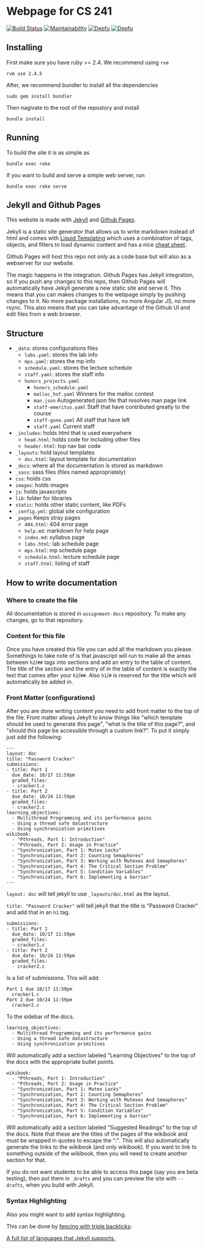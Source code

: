# Webpage for CS 241

[![Build Status](https://travis-ci.org/illinois-cs241/illinois-cs241.github.io.svg?branch=develop)](https://travis-ci.org/illinois-cs241/illinois-cs241.github.io)
[![Maintainability](https://api.codeclimate.com/v1/badges/6730d6ec5cacd5197398/maintainability)](https://codeclimate.com/github/illinois-cs241/illinois-cs241.github.io/maintainability)
[![Depfu](https://badges.depfu.com/badges/78ebc2831869c07b5ad540abdd03b457/status.svg)](https://depfu.com)
[![Depfu](https://badges.depfu.com/badges/78ebc2831869c07b5ad540abdd03b457/overview.svg)](https://depfu.com/github/illinois-cs241/illinois-cs241.github.io?project_id=6331)

## Installing

First make sure you have ruby >= 2.4. We recommend using `rvm`

```
rvm use 2.4.5
```

After, we recommend bundler to install all the dependencies

```
sudo gem install bundler
```

Then nagivate to the root of the repostory and install

```
bundle install
```

## Running

To build the site it is as simple as

```
bundle exec rake
```

If you want to build and serve a simple web server, run

```
bundle exec rake serve
```

## Jekyll and Github Pages

This website is made with [Jekyll](https://jekyllrb.com/) and [Github Pages](https://help.github.com/articles/what-are-github-pages/).

Jekyll is a static site generator that allows us to write markdown instead of html and comes with [Liquid Templating](http://liquidmarkup.org/) which uses a combination of tags, objects, and filters to load dynamic content and has a nice [cheat sheet](http://cheat.markdunkley.com/).

Github Pages will host this repo not only as a code base but will also as a webserver for our website.

The magic happens in the integration. Github Pages has Jekyll integration, so if you push any changes to this repo, then Github Pages will automatically have Jekyll generate a new static site and serve it. This means that you can makes changes to the webpage simply by pushing changes to it. No more package installations, no more Angular JS, no more rsync. This also means that you can take advantage of the Github UI and edit files from a web browser.

## Structure

- `_data`: stores configurations files
  - `labs.yaml`: stores the lab info
  - `mps.yaml`: stores the mp info
  - `schedule.yaml`: stores the lecture schedule
  - `staff.yaml`: stores the staff info
  - `honors_projects.yaml`
	- `honors_schedule.yaml`
	- `malloc_hof.yaml` Winners for the malloc contest
	- `man.json` Autogenerated json file that resolves man page link
	- `staff-emeritus.yaml` Staff that have contributed greatly to the course
	- `staff-gone.yaml` All staff that have left
	- `staff.yaml` Current staff
- `_includes`: holds html that is used everywhere
  - `head.html`: holds code for including other files
  - `header.html`: top nav bar code
- `_layouts`: hold layout templates
  - `doc.html`: layout template for documentation
- `_docs`: where all the documentation is stored as markdown
- `_sass`: sass files (files named appropriately)
- `css`: holds css
- `images`: holds images
- `js`: holds javascripts
- `lib`: folder for libraries
- `static`: holds other static content, like PDFs
- `_config.yml`: global site configuration
- `_pages` Keeps stray pages
  - `404.html`: 404 error page
  - `help.md`: markdown for help page
  - `index.md`: syllabus page
  - `labs.html`: lab schedule page
  - `mps.html`: mp schedule page
  - `schedule.html`: lecture schedule page
  - `staff.html`: listing of staff

## How to write documentation

### Where to create the file

All documentation is stored in `assignment-docs` repository. To make any changes, go to that repository.

### Content for this file

Once you have created this file you can add all the markdown you please. Somethings to take note of is that javascript will run to make all the areas between `h2`/`##` tags into sections and add an entry to the table of content. The title of the section and the entry of in the table of content is exactly the text that comes after your `h2`/`##`. Also `h1`/`#` is reserved for the title which will automatically be added in.

### Front Matter (configurations)

After you are done writing content you need to add front matter to the top of the file. Front matter allows Jekyll to know things like "which template should be used to generate this page", "what is the title of this page?", and "should this page be accessible through a custom link?". To put it simply just add the following:

```
---
layout: doc
title: "Password Cracker"
submissions:
- title: Part 1
  due_date: 10/17 11:59pm
  graded_files:
  - cracker1.c
- title: Part 2
  due_date: 10/24 11:59pm
  graded_files:
  - cracker2.c
learning_objectives:
  - Multithread Programming and its performance gains
  - Using a thread safe datastructure
  - Using synchronization primitives
wikibook:
  - "Pthreads, Part 1: Introduction"
  - "Pthreads, Part 2: Usage in Practice"
  - "Synchronization, Part 1: Mutex Locks"
  - "Synchronization, Part 2: Counting Semaphores"
  - "Synchronization, Part 3: Working with Mutexes And Semaphores"
  - "Synchronization, Part 4: The Critical Section Problem"
  - "Synchronization, Part 5: Condition Variables"
  - "Synchronization, Part 6: Implementing a barrier"
---
```

`layout: doc` will tell jekyll to use `_layouts/doc.html` as the layout.

`title: "Password Cracker"` will tell jekyll that the title is "Password Cracker" and add that in an `h1` tag.

```
submissions:
- title: Part 1
  due_date: 10/17 11:59pm
  graded_files:
  - cracker1.c
- title: Part 2
  due_date: 10/24 11:59pm
  graded_files:
  - cracker2.c
```
Is a list of submissions. This will add:

```
Part 1 due 10/17 11:59pm
  cracker1.c
Part 2 due 10/24 11:59pm
  cracker2.c
```

To the sidebar of the docs.

```
learning_objectives:
  - Multithread Programming and its performance gains
  - Using a thread safe datastructure
  - Using synchronization primitives
```

Will automatically add a section labeled "Learning Objectives" to the top of the docs with the appropriate bullet points.

```
wikibook:
  - "Pthreads, Part 1: Introduction"
  - "Pthreads, Part 2: Usage in Practice"
  - "Synchronization, Part 1: Mutex Locks"
  - "Synchronization, Part 2: Counting Semaphores"
  - "Synchronization, Part 3: Working with Mutexes And Semaphores"
  - "Synchronization, Part 4: The Critical Section Problem"
  - "Synchronization, Part 5: Condition Variables"
  - "Synchronization, Part 6: Implementing a barrier"
```

Will automatically add a section labeled "Suggested Readings" to the top of the docs. Note that these are the titles of the pages of the wikibook and must be wrapped in quotes to escape the ":". This will also automatically generate the links to the wikibook (and only wikibook). If you want to link to something outside of the wikibook, then you will need to create another section for that.

If you do not want students to be able to access this page (say you are beta testing), then put them in `_drafts` and you can preview the site with `--drafts`, when you build with Jekyll.

### Syntax Highlighting
Also you might want to add syntax highlighting.

This can be done by [fencing with triple backticks](https://github.com/adam-p/markdown-here/wiki/Markdown-Cheatsheet/e48fe59238600be6e1ec9e4add21c513cbac86d0#code):

[A full list of languages that Jekyll supports.](https://haisum.github.io/2014/11/07/jekyll-pygments-supported-highlighters/)


